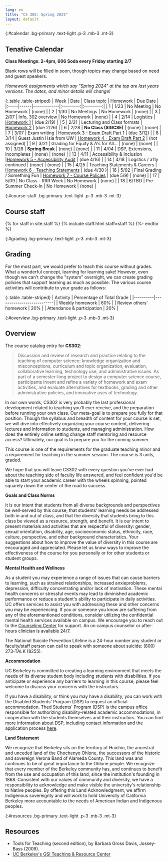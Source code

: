 ```yaml
---
lang: en
title: "CS 302: Spring 2025"
layout: default
---
```


{:#calendar .bg-primary .text-light .p-3 .mb-3 .mt-3}
## **Tenative** Calendar

**Class Meetings: 2-4pm, 606 Soda every Friday starting 2/7**

Blank rows will be filled in soon, though topics may change based on
need and guest speakers.

_Homework assignments which say "Spring 2024" at the top are last years versions. The dates, and minor details will change!_

{:.table .table-striped}
| Week | Date | Class topic | Homework | Due Date |
|:-----|------|-------------|:---------:|:---------:|
| 1    | 1/23 | No Meeting | No Homework | (none) |
| 2    | 1/30 | No Meetings | No Homework | (none) |
| 3    | 2/07 | Info, 302 overview | No Homework | (none) |
| 4    | 2/14 | Logistics | [Homework 1][hw1] | (due 2/19) |
| 5    | 2/21 | Lecturing and Class formats | [Homework 2][hw2] | (due 2/26) |
| 6    | 2/28 | **No Class (SIGCSE)** | (none) | (none) |
| 7    | 3/07 | Exam writing | [Homework 3 - Exam Draft Part 1][hw3] | (due 3/12) |
| 8    | 3/14 | Guest Justin Hsia from UW | [Homework 4 - Exam Draft Part 2][hw4] | (not assigned) |
| 9    | 3/21 | Grading for Equity & A's for All... | (none) | (none) |
| 10   | 3/28 | **Spring Break** | (none) | (none) |
| 11   | 4/04 | DSP, Extensions, Incompletes | (none) | (none) |
| 13   | 4/11 | Accessibility & Inclusion |[Homework 5 - Accessibility Audit][hw5] | (due 4/16) |
| 14   | 4/18 | Logstics / a11y continued | (none) | (none) |
| 15   | 4/25 | Teaching Statements & Careers | [Homework 6 - Teaching Statements][hw6] | (due 4/30 )|
| 16   | 5/02 | Final Grading / Something Fun | [Homework 7 - Course Policies][hw7] | (due 5/9) | (none) |
| 17   | 5/09 | No Class - RRR Week | No Homework | (none) |
| 18   | 6/TBD | Pre-Summer Check-In | No Homework | (none) |

[hw1]: /sp25/hw/hw1
[hw2]: /sp25/hw/hw2
[hw3]: /sp25/hw/hw3
[hw4]: /sp25/hw/hw4
[hw5]: /sp25/hw/hw5
[hw6]: https://docs.google.com/document/d/1fztk5iGpgTHbOJn4PGeAFFQivfwYuSaiDxUmAEgTEmw/preview?tab=t.0
[hw7]: /sp25/hw/hw7
[hw8]: /sp25/404
[hw9]: /sp25/404
[hw10]: /sp25/404


[hw9]: https://docs.google.com/document/d/1jpAWeLPtWuDehENO5zIx6UzT4z1OEyieAIP9UL85m1c/preview
[hw10]: https://docs.google.com/document/d/1uVWoXn7HORUC7CCROphr9dq2hcsU-Kqx4W6MlQ5H4ow/preview
[hw11]: https://docs.google.com/document/d/1qANVq4eq9awixuokGti2p6vLaaFDrnDv57wE0oonnb4/preview
[hw12]: https://docs.google.com/document/d/1IEOIYp9W4NGJyCep1VDqUm_vJHjCAVXvlVrQzjsfZl4/preview
[hw13]: https://docs.google.com/document/d/1zsj3UMsKjiz7Rc8m_W_UBQ2gkXkXI32s_KeJabqvzFw/preview

<!--
-->

<!--
To make a link open in:
Preview mode: → Replace /edit with /preview
Force a copy: → Replace /edit with /copy
Force a copy with comment: → Replace /edit with /copy?copyComments=true
Create a template: → Replace /edit with /template/preview
In PDF:  → Google Docs & Sheets: Replace /edit with /export?format=pdf
→ Google Slides & Drawings: Replace /edit with /export/pdf
 -->

{:#course-staff .bg-primary .text-light .p-3 .mb-3 .mt-3}
## Course staff

<div class="container">
  <div class="row">
    {% for staff in site.staff %}
      {% include staff.html staff=staff %}
    {%- endfor %}
  </div>
</div>

{:#grading .bg-primary .text-light .p-3 .mb-3 .mt-3}
## Grading

For the most part, we would prefer to teach this course without grades.
What a wonderful concept, learning for learning sake! However, even
though we can\'t change the \"system\" overnight, we can create grading
policies that support learning as much as possible. The various course
activities will contribute to your grade as follows:

{:.table .table-striped}
| Activity | Percentage of Total Grade |
|----------|---------------------------|
| Weekly homework | 60% |
| Review others' homework | 20% |
| Attendance & participation | 20% |

{:#overview .bg-primary .text-light .p-3 .mb-3 .mt-3}
## Overview

The course catalog entry for **CS302**:

> Discussion and review of research and practice relating to the
> teaching of computer science: knowledge organization and
> misconceptions, curriculum and topic organization, evaluation,
> collaborative learning, technology use, and administrative issues. As
> part of a semester-long project to design a computer science course,
> participants invent and refine a variety of homework and exam
> activities, and evaluate alternatives for textbooks, grading and other
> administrative policies, and innovative uses of technology.

In our own words, CS302 is very probably the last professional
development related to teaching you\'ll ever receive, and the
preparation before running your own class. Our meta-goal is to prepare
you fully for that position. Though the syllabus and breadth of content
for your course is set, we will dive into effectively organizing your
course content, delivering lectures and information to students, and
managing administration. How does the entirely online setting change
staff mentoring and resource access? Ultimately, our goal is to prepare
you for the coming summer.

This course is one of the requirements for the graduate teaching minor
and a requirement for teaching in the summer session. The course is 3
units, graded.

We hope that you will leave CS302 with every question you\'ve ever had
about the teaching side of faculty life answered, and feel confident
you\'d be able to start your academic career with the wheels spinning,
pointed squarely down the center of the road to success.

**Goals and Class Norms**

It is our intent that students from all diverse backgrounds and
perspectives be well-served by this course, that students\' learning
needs be addressed both in and out of class, and that the diversity that
students bring to this class be viewed as a resource, strength, and
benefit. It is our intent to present materials and activities that are
respectful of diversity: gender, sexual orientation, disability, age,
socioeconomic status, ethnicity, race, culture, perspective, and other
background characteristics. Your suggestions about how to improve the
value of diversity in this course are encouraged and appreciated. Please
let us know ways to improve the effectiveness of the course for you
personally or for other students or student groups.

**Mental Health and Wellness**

As a student you may experience a range of issues that can cause
barriers to learning, such as strained relationships, increased
anxieproblems, depression, difficulty concentrating and/or lack of
motivation. These mental health concerns or stressful events may lead to
diminished academic performance or reduce a student\'s ability to
participate in daily activities. UC offers services to assist you with
addressing these and other concerns you may be experiencing. If you or
someone you know are suffering from any of the aforementioned
conditions, consider utilizing the confidential mental health services
available on campus. We encourage you to reach out to the [Counseling
Center](https://uhs.berkeley.edu/caps) for support. An on campus
counselor or after-hours clinician is available 24/7.

The National Suicide Prevention Lifeline is a 24-hour number any student
or faculty/staff person can call to speak with someone about suicide:
(800) 273-TALK (8255).

**Accommodation**

UC Berkeley is committed to creating a learning environment that meets
the needs of its diverse student body including students with
disabilities. If you anticipate or experience any barriers to learning
in this course, please feel welcome to discuss your concerns with the
instructors.

If you have a disability, or think you may have a disability, you can
work with the Disabled Students\' Program (DSP) to request an official
accommodation. Thed Students\' Program (DSP) is the campus office
responsible for authorizing disability-related academic accommodations,
in cooperation with the students themselves and their instructors. You
can find more information about DSP, including contact information and
the application process [here](https://dsp.berkeley.edu).

**Land Statement**

We recognize that Berkeley sits on the territory of Huichin, the
ancestral and unceded land of the Chochenyo Ohlone, the successors of
the historic and sovereign Verona Band of Alameda County. This land was
and continues to be of great importance to the Ohlone people. We
recognize that every member of the Berkeley community has, and continues
to benefit from the use and occupation of this land, since the
institution\'s founding in 1868. Consistent with our values of community
and diversity, we have a responsibility to acknowledge and make visible
the university\'s relationship to Native peoples. By offering this Land
Acknowledgment, we affirm Indigenous sovereignty and will work to hold
University of California Berkeley more accountable to the needs of
American Indian and Indigenous peoples.

{:#resources .bg-primary .text-light .p-3 .mb-3 .mt-3}
## Resources

- Tools for Teaching (second edition), by Barbara Gross Davis,
    Jossey-Bass (2009).
- [UC Berkeley\'s GSI Teaching & Resource
    Center](http://gsi.berkeley.edu/)
